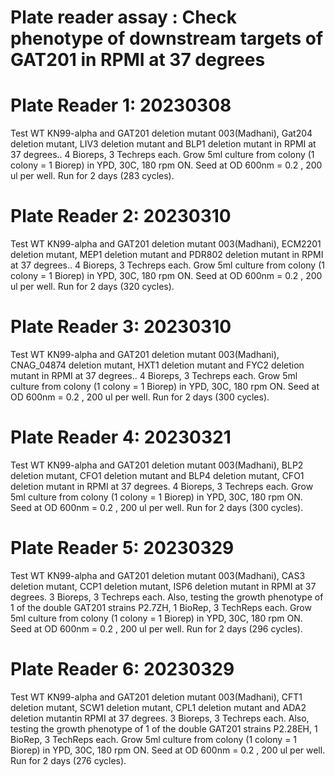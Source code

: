 # Plate reader assay : Check phenotype of downstream targets of GAT201 in RPMI at 37 degrees

# Plate Reader 1: 20230308
Test WT KN99-alpha and GAT201 deletion mutant 003(Madhani), Gat204 deletion mutant, LIV3 deletion mutant and BLP1 deletion mutant in RPMI at 37 degrees..
4 Bioreps, 3 Techreps each.
Grow 5ml culture from colony (1 colony = 1 Biorep) in YPD, 30C, 180 rpm ON.
Seed at OD 600nm = 0.2 , 200 ul per well.
Run for 2 days (283 cycles).

# Plate Reader 2: 20230310
Test WT KN99-alpha and GAT201 deletion mutant 003(Madhani), ECM2201 deletion mutant, MEP1 deletion mutant and PDR802 deletion mutant in RPMI at 37 degrees..
4 Bioreps, 3 Techreps each.
Grow 5ml culture from colony (1 colony = 1 Biorep) in YPD, 30C, 180 rpm ON.
Seed at OD 600nm = 0.2 , 200 ul per well.
Run for 2 days (320 cycles).

# Plate Reader 3: 20230310
Test WT KN99-alpha and GAT201 deletion mutant 003(Madhani), CNAG_04874 deletion mutant, HXT1 deletion mutant and FYC2 deletion mutant in RPMI at 37 degrees..
4 Bioreps, 3 Techreps each.
Grow 5ml culture from colony (1 colony = 1 Biorep) in YPD, 30C, 180 rpm ON.
Seed at OD 600nm = 0.2 , 200 ul per well.
Run for 2 days (300 cycles).

# Plate Reader 4: 20230321
Test WT KN99-alpha and GAT201 deletion mutant 003(Madhani), BLP2 deletion mutant, CFO1 deletion mutant and BLP4 deletion mutant, CFO1 deletion mutant in RPMI at 37 degrees.
4 Bioreps, 3 Techreps each.
Grow 5ml culture from colony (1 colony = 1 Biorep) in YPD, 30C, 180 rpm ON.
Seed at OD 600nm = 0.2 , 200 ul per well.
Run for 2 days (300 cycles).

# Plate Reader 5: 20230329
Test WT KN99-alpha and GAT201 deletion mutant 003(Madhani), CAS3 deletion mutant, CCP1 deletion mutant, ISP6 deletion mutant in RPMI at 37 degrees.
3 Bioreps, 3 Techreps each.
Also, testing the growth phenotype of 1 of the double GAT201 strains P2.7ZH, 1 BioRep, 3 TechReps each.
Grow 5ml culture from colony (1 colony = 1 Biorep) in YPD, 30C, 180 rpm ON.
Seed at OD 600nm = 0.2 , 200 ul per well.
Run for 2 days (296 cycles).

# Plate Reader 6: 20230329
Test WT KN99-alpha and GAT201 deletion mutant 003(Madhani), CFT1 deletion mutant, SCW1 deletion mutant, CPL1 deletion mutant and ADA2 deletion mutantin RPMI at 37 degrees.
3 Bioreps, 3 Techreps each.
Also, testing the growth phenotype of 1 of the double GAT201 strains P2.28EH, 1 BioRep, 3 TechReps each.
Grow 5ml culture from colony (1 colony = 1 Biorep) in YPD, 30C, 180 rpm ON.
Seed at OD 600nm = 0.2 , 200 ul per well.
Run for 2 days (276 cycles).
